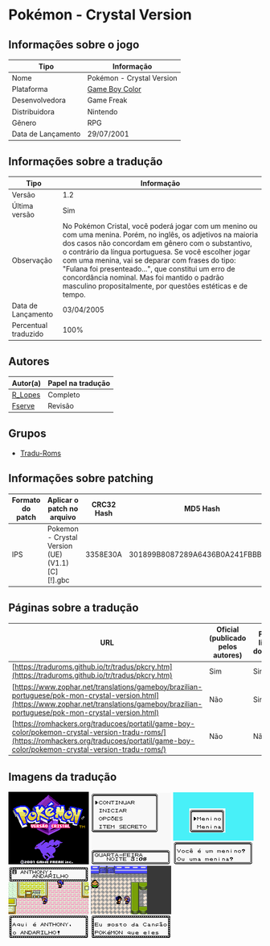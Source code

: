 # Pokémon - Crystal Version

## Informações sobre o jogo

| Tipo | Informação |
| ----------- | ----------- |
| Nome | Pokémon \- Crystal Version |
| Plataforma | [Game Boy Color](../) |
| Desenvolvedora | Game Freak |
| Distribuidora | Nintendo |
| Gênero | RPG |
| Data de Lançamento | 29/07/2001 |

## Informações sobre a tradução

| Tipo | Informação |
| ----------- | ----------- |
| Versão | 1\.2 |
| Última versão | Sim |
| Observação | No Pokémon Cristal, você poderá jogar com um menino ou com uma menina\. Porém, no inglês, os adjetivos na maioria dos casos não concordam em gênero com o substantivo, o contrário da língua portuguesa\. Se você escolher jogar com uma menina, vai se deparar com frases do tipo: &quot;Fulana foi presenteado\.\.\.&quot;, que constitui um erro de concordância nominal\. Mas foi mantido o padrão masculino propositalmente, por questões estéticas e de tempo\. |
| Data de Lançamento | 03/04/2005 |
| Percentual traduzido | 100% |

## Autores

| Autor(a) | Papel na tradução |
| ----------- | ----------- |
| [R\_Lopes](../../../autores/r_lopes/) | Completo |
| [Fserve](../../../autores/fserve/) | Revisão |

## Grupos

* [Tradu\-Roms](../../../grupos/tradu-roms/)

## Informações sobre patching

| Formato do patch | Aplicar o patch no arquivo | CRC32 Hash | MD5 Hash |
| ----------- | ----------- | ----------- | ----------- |
| IPS | Pokemon \- Crystal Version \(UE\) \(V1\.1\) \[C\]\[\!\]\.gbc | 3358E30A | 301899B8087289A6436B0A241FBBB474 |

## Páginas sobre a tradução

| URL | Oficial (publicado pelos autores) | Possuí link de download |
| ----------- | ----------- | ----------- |
| [https://traduroms.github.io/tr/tradus/pkcry.htm](https://traduroms.github.io/tr/tradus/pkcry.htm) | Sim | Sim |
| [https://www.zophar.net/translations/gameboy/brazilian-portuguese/pok-mon-crystal-version.html](https://www.zophar.net/translations/gameboy/brazilian-portuguese/pok-mon-crystal-version.html) | Não | Sim |
| [https://romhackers.org/traducoes/portatil/game-boy-color/pokemon-crystal-version-tradu-roms/](https://romhackers.org/traducoes/portatil/game-boy-color/pokemon-crystal-version-tradu-roms/) | Não | Não |

## Imagens da tradução

![Imagem de exemplo da tradução 1](1.png)
![Imagem de exemplo da tradução 2](2.png)
![Imagem de exemplo da tradução 3](3.png)
![Imagem de exemplo da tradução 4](4.png)
![Imagem de exemplo da tradução 5](5.png)